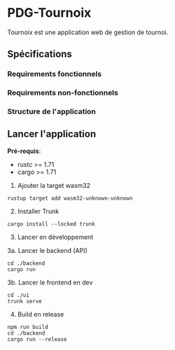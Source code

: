 # PDG-Tournoix

Tournoix est une application web de gestion de tournoi. 

## Spécifications

### Requirements fonctionnels

### Requirements non-fonctionnels

### Structure de l'application

## Lancer l'application

**Pré-requis**: 
- rustc >= 1.71
- cargo >= 1.71

1. Ajouter la target wasm32

```rustup target add wasm32-unknown-unknown```

2. Installer Trunk

```cargo install --locked trunk```



3. Lancer en développement

3a. Lancer le backend (API)

```
cd ./backend
cargo run
```

3b. Lancer le frontend en dev
```
cd ./ui
trunk serve
```

4. Build en release

```
npm run build
cd ./backend
cargo run --release
```